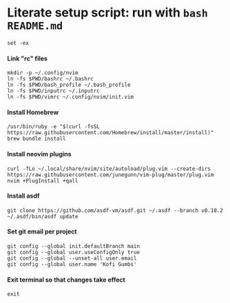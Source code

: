 # Literate setup script: run with `bash README.md`

    set -ex

#### Link "rc" files

    mkdir -p ~/.config/nvim
    ln -fs $PWD/bashrc ~/.bashrc
    ln -fs $PWD/bash_profile ~/.bash_profile
    ln -fs $PWD/inputrc ~/.inputrc
    ln -fs $PWD/vimrc ~/.config/nvim/init.vim

#### Install Homebrew

    /usr/bin/ruby -e "$(curl -fsSL https://raw.githubusercontent.com/Homebrew/install/master/install)"
    brew bundle install

#### Install neovim plugins

    curl -fLo ~/.local/share/nvim/site/autoload/plug.vim --create-dirs https://raw.githubusercontent.com/junegunn/vim-plug/master/plug.vim
    nvim +PlugInstall +qall

#### Install asdf

    git clone https://github.com/asdf-vm/asdf.git ~/.asdf --branch v0.10.2
    ~/.asdf/bin/asdf update

#### Set git email per project

    git config --global init.defaultBranch main
    git config --global user.useConfigOnly true
    git config --global --unset-all user.email
    git config --global user.name 'Kofi Gumbs'

#### Exit terminal so that changes take effect

    exit

<!--
vi: ft=markdown
-->
